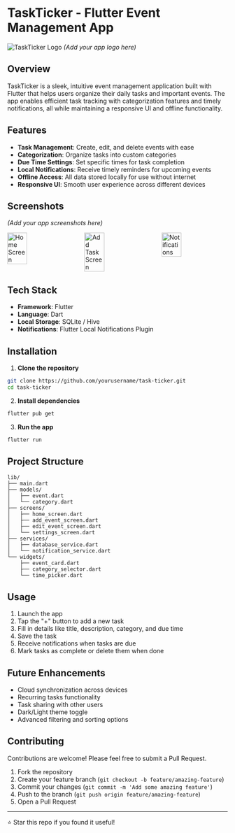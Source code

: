 # TaskTicker - Flutter Event Management App

![TaskTicker Logo](https://example.com/logo.png) *(Add your app logo here)*

## Overview

TaskTicker is a sleek, intuitive event management application built with Flutter that helps users organize their daily tasks and important events. The app enables efficient task tracking with categorization features and timely notifications, all while maintaining a responsive UI and offline functionality.

## Features

- **Task Management**: Create, edit, and delete events with ease
- **Categorization**: Organize tasks into custom categories
- **Due Time Settings**: Set specific times for task completion
- **Local Notifications**: Receive timely reminders for upcoming events
- **Offline Access**: All data stored locally for use without internet
- **Responsive UI**: Smooth user experience across different devices

## Screenshots

*(Add your app screenshots here)*

<div style="display: flex; justify-content: space-between;">
  <img src="screenshots/home_screen.png" width="30%" alt="Home Screen"/>
  <img src="screenshots/add_task.png" width="30%" alt="Add Task Screen"/>
  <img src="screenshots/notifications.png" width="30%" alt="Notifications"/>
</div>

## Tech Stack

- **Framework**: Flutter
- **Language**: Dart
- **Local Storage**: SQLite / Hive
- **Notifications**: Flutter Local Notifications Plugin

## Installation

1. **Clone the repository**

```bash
git clone https://github.com/yourusername/task-ticker.git
cd task-ticker
```

2. **Install dependencies**

```bash
flutter pub get
```

3. **Run the app**

```bash
flutter run
```

## Project Structure

```
lib/
├── main.dart
├── models/
│   ├── event.dart
│   └── category.dart
├── screens/
│   ├── home_screen.dart
│   ├── add_event_screen.dart
│   ├── edit_event_screen.dart
│   └── settings_screen.dart
├── services/
│   ├── database_service.dart
│   └── notification_service.dart
└── widgets/
    ├── event_card.dart
    ├── category_selector.dart
    └── time_picker.dart
```

## Usage

1. Launch the app
2. Tap the "+" button to add a new task
3. Fill in details like title, description, category, and due time
4. Save the task
5. Receive notifications when tasks are due
6. Mark tasks as complete or delete them when done

## Future Enhancements

- Cloud synchronization across devices
- Recurring tasks functionality
- Task sharing with other users
- Dark/Light theme toggle
- Advanced filtering and sorting options

## Contributing

Contributions are welcome! Please feel free to submit a Pull Request.

1. Fork the repository
2. Create your feature branch (`git checkout -b feature/amazing-feature`)
3. Commit your changes (`git commit -m 'Add some amazing feature'`)
4. Push to the branch (`git push origin feature/amazing-feature`)
5. Open a Pull Request


---

⭐ Star this repo if you found it useful!
